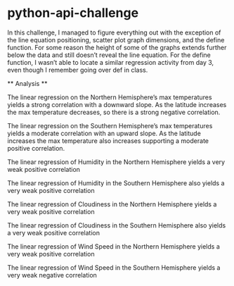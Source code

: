 # python-api-challenge

In this challenge, I managed to figure everything out with the exception of the line equation positioning,  scatter plot graph dimensions, and the define function. For some reason the height of some of the graphs extends further below the data and still doesn’t reveal the line equation. For the define function, I wasn’t able to locate a similar regression activity from day 3, even though I remember going over def in class. 

** Analysis **

The linear regression on the Northern Hemisphere’s max temperatures yields a strong correlation with a downward slope. As the latitude increases the max temperature decreases, so there is a strong negative correlation.

The linear regression on the Southern Hemisphere’s max temperatures yields a moderate correlation with an upward slope. As the latitude increases the max temperature also increases supporting a moderate positive correlation.

The linear regression of Humidity in the Northern Hemisphere yields a very weak positive correlation

The linear regression of Humidity in the Southern Hemisphere also yields a very weak positive correlation

The linear regression of Cloudiness in the Northern Hemisphere yields a very weak positive correlation

The linear regression of Cloudiness in the Southern Hemisphere also yields a very weak positive correlation

The linear regression of Wind Speed in the Northern Hemisphere yields a very weak positive correlation

The linear regression of Wind Speed in the Southern Hemisphere yields a very weak negative correlation
